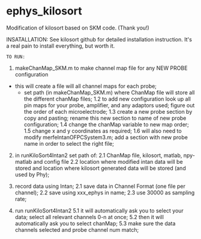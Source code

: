 # ephys_kilosort
Modification of kilosort based on SKM code. (Thank you!)

INSATALLATION:
See kilosort github for detailed installation instruction. It's a real pain to install everything, but worth it.

    TO RUN: 
1. makeChanMap_SKM.m to make channel map file for any NEW PROBE configuration
- this will create a file will all channel maps for each probe;
  - set path (in makeChanMap_SKM.m) where ChanMap file will store all the different chanMap files;
  1.2 to add new configuration look up all pin maps for your probe, amplifier, and any adaptors used; 
      figure out the order of each microelectrode;
  1.3 create a new probe section by copy and pasting; rename this new section to name of new probe configuration;
  1.4 change the chanMap variable to new map order;
  1.5 change x and y coordinates as required;
  1.6 will also need to modify merfeIntanOFPCSystem3.m; add a section with new probe name in order to select the right file;

2. in runKiloSort4Intan2 set path of: 
  2.1 ChanMap file, kilosort, matlab, npy-matlab and config file
  2.2 location where modified intan data will be stored and location where kilosort generated data will be stored (and used by Phy);

3. record data using Intan; 
  2.1 save data in Channel Format (one file per channel); 
  2.2 save using xxx_ephys in name;
  2.3 use 30000 as sampling rate;

4. run runKiloSort4Intan2
  5.1 it will automatically ask you to select your data; select all relevant channels 0-n at once;
  5.2 then it will automatically ask you to select chanMap; 
  5.3 make sure the data channels selected and probe channel num match; 

